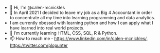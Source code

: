- 👋 Hi, I’m @calen-mcnickles
- 👀 In April 2021 I decided to leave my job as a Big 4 Accountant in order to concentrate all my time into learning programming and data analytics.
-  I am currently obessed with learning python and how I can apply what I have learned into real world projects. 
- 🌱 I’m currently learning HTML, CSS, SQL, R & Python.
- 📫 How to reach me - https://www.linkedin.com/in/calen-mcnickles/, https://twitter.com/plopunter

<!---
calen-mcnickles/calen-mcnickles is a ✨ special ✨ repository because its `README.md` (this file) appears on your GitHub profile.
You can click the Preview link to take a look at your changes.
--->
